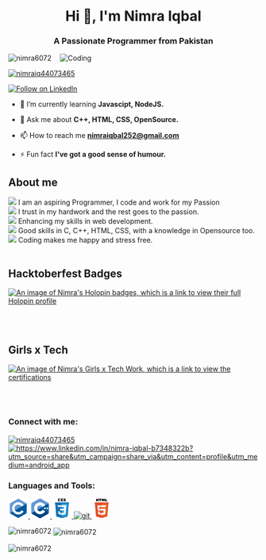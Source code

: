 
<h1 align="center">Hi 👋, I'm Nimra Iqbal</h1>
<h3 align="center">A Passionate Programmer from Pakistan</h3>

<img align="right" alt="Coding" width="400" src="https://i.pinimg.com/originals/e7/26/c7/e726c74ac081eed50feee1433d12c998.gif">

<p align="left"> <img src="https://komarev.com/ghpvc/?username=nimra6072&label=Profile%20views&color=0e75b6&style=flat" alt="nimra6072" /> </p>

<p align="left"> <a href="https://twitter.com/nimraiq44073465" target="blank"><img src="https://img.shields.io/twitter/follow/nimraiq44073465?logo=twitter&style=for-the-badge" alt="nimraiq44073465" /></a> </p>

<p align="left">
  <a href="https://linkedin.com/in/https://www.linkedin.com/in/nimra-iqbal-b7348322b?utm_source=share&utm_campaign=share_via&utm_content=profile&utm_medium=android_app" target="_blank">
    <img src="https://sharethis.imgix.net/2017/05/LinkedIn.png?fm=webp&auto=compress&w=800q=1" alt="Follow on LinkedIn" width="50" />
  </a>
</p>

- 🌱 I’m currently learning **Javascipt, NodeJS.**

- 💬 Ask me about **C++, HTML, CSS, OpenSource.**

- 📫 How to reach me **nimraiqbal252@gmail.com**

- ⚡ Fun fact **I've got a good sense of humour.**

## About me
<img height="30" src="https://media3.giphy.com/media/l3nW3jtbBROj5XIC4/giphy.gif?cid=ecf05e47uvazu0b9inobrnmxt3e6urvnjv09sg4gfvrwew0q&ep=v1_gifs_search&rid=giphy.gif&ct=g"> I am an aspiring Programmer, I code and work for my Passion<br>
<img height="30" src="https://media3.giphy.com/media/l3nW3jtbBROj5XIC4/giphy.gif?cid=ecf05e47uvazu0b9inobrnmxt3e6urvnjv09sg4gfvrwew0q&ep=v1_gifs_search&rid=giphy.gif&ct=g"> I trust in my hardwork and the rest goes to the passion. <br>
<img height="30" src="https://media3.giphy.com/media/l3nW3jtbBROj5XIC4/giphy.gif?cid=ecf05e47uvazu0b9inobrnmxt3e6urvnjv09sg4gfvrwew0q&ep=v1_gifs_search&rid=giphy.gif&ct=g"> Enhancing my skills in web development. <br>
<img height="30" src="https://media3.giphy.com/media/l3nW3jtbBROj5XIC4/giphy.gif?cid=ecf05e47uvazu0b9inobrnmxt3e6urvnjv09sg4gfvrwew0q&ep=v1_gifs_search&rid=giphy.gif&ct=g"> Good skills in C, C++, HTML, CSS, with a knowledge in Opensource too. <br>
<img height="30" src="https://media3.giphy.com/media/l3nW3jtbBROj5XIC4/giphy.gif?cid=ecf05e47uvazu0b9inobrnmxt3e6urvnjv09sg4gfvrwew0q&ep=v1_gifs_search&rid=giphy.gif&ct=g"> Coding makes me happy and stress free. <br>
<br>

## Hacktoberfest Badges 

[![An image of Nimra's Holopin badges, which is a link to view their full Holopin profile](https://res.cloudinary.com/practicaldev/image/fetch/s--xltug8bu--/c_limit%2Cf_auto%2Cfl_progressive%2Cq_auto%2Cw_800/https://holopin.me/adiati981)](https://www.holopin.io/@nimra6072#badges)

<br>
<br>

## Girls x Tech

[![An image of Nimra's Girls x Tech Work, which is a link to view the certifications](https://media.licdn.com/dms/image/C5622AQFjfQr3IM6u5Q/feedshare-shrink_800/0/1622185849694?e=2147483647&v=beta&t=yDIoZ4juU2GFzVB1IfxbyPKB8X6bMbooqAVSboO01q0)](https://media.licdn.com/dms/image/D4D2DAQFSOVhHWJn-Dw/profile-treasury-image-shrink_800_800/0/1696874683288?e=1701208800&v=beta&t=yWEozEkmJ9hJR04gWfAhKTeBREhYJl8DolyyvaaIGLQ)

<br>
<br>


<h3 align="left">Connect with me:</h3>
<p align="left">
<a href="https://twitter.com/nimraiq44073465" target="blank"><img align="center" src="https://raw.githubusercontent.com/rahuldkjain/github-profile-readme-generator/master/src/images/icons/Social/twitter.svg" alt="nimraiq44073465" height="30" width="40" /></a>
<a href="https://linkedin.com/in/https://www.linkedin.com/in/nimra-iqbal-b7348322b?utm_source=share&utm_campaign=share_via&utm_content=profile&utm_medium=android_app" target="blank"><img align="center" src="https://raw.githubusercontent.com/rahuldkjain/github-profile-readme-generator/master/src/images/icons/Social/linked-in-alt.svg" alt="https://www.linkedin.com/in/nimra-iqbal-b7348322b?utm_source=share&utm_campaign=share_via&utm_content=profile&utm_medium=android_app" height="30" width="40" /></a>
</p>

<h3 align="left">Languages and Tools:</h3>
<p align="left"> <a href="https://www.cprogramming.com/" target="_blank" rel="noreferrer"> <img src="https://raw.githubusercontent.com/devicons/devicon/master/icons/c/c-original.svg" alt="c" width="40" height="40"/> </a> <a href="https://www.w3schools.com/cpp/" target="_blank" rel="noreferrer"> <img src="https://raw.githubusercontent.com/devicons/devicon/master/icons/cplusplus/cplusplus-original.svg" alt="cplusplus" width="40" height="40"/> </a> <a href="https://www.w3schools.com/css/" target="_blank" rel="noreferrer"> <img src="https://raw.githubusercontent.com/devicons/devicon/master/icons/css3/css3-original-wordmark.svg" alt="css3" width="40" height="40"/> </a> <a href="https://git-scm.com/" target="_blank" rel="noreferrer"> <img src="https://www.vectorlogo.zone/logos/git-scm/git-scm-icon.svg" alt="git" width="40" height="40"/> </a> <a href="https://www.w3.org/html/" target="_blank" rel="noreferrer"> <img src="https://raw.githubusercontent.com/devicons/devicon/master/icons/html5/html5-original-wordmark.svg" alt="html5" width="40" height="40"/> </a> </p>

<p><img align="left" src="https://github-readme-stats.vercel.app/api/top-langs?username=nimra6072&show_icons=true&locale=en&layout=compact" alt="nimra6072" /></p>

<p>&nbsp;<img align="center" src="https://github-readme-stats.vercel.app/api?username=nimra6072&show_icons=true&locale=en" alt="nimra6072" /></p>

<p><img align="center" src="https://github-readme-streak-stats.herokuapp.com/?user=nimra6072&" alt="nimra6072" /></p>
